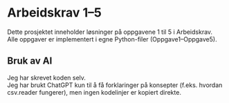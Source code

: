 # Arbeidskrav 1–5

Dette prosjektet inneholder løsninger på oppgavene 1 til 5 i Arbeidskrav.  
Alle oppgaver er implementert i egne Python-filer (Oppgave1–Oppgave5).  

## Bruk av AI
Jeg har skrevet koden selv.  
Jeg har brukt ChatGPT kun til å få forklaringer på konsepter (f.eks. hvordan csv.reader fungerer), men ingen kodelinjer er kopiert direkte.
